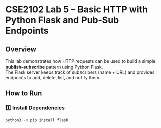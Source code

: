 # CSE2102 Lab 5 – Basic HTTP with Python Flask and Pub-Sub Endpoints

## Overview

This lab demonstrates how HTTP requests can be used to build a simple **publish–subscribe** pattern using Python Flask.  
The Flask server keeps track of subscribers (name + URL) and provides endpoints to add, delete, list, and notify them.

## How to Run

### 1️⃣ Install Dependencies

```bash
python3 -m pip install flask
```
